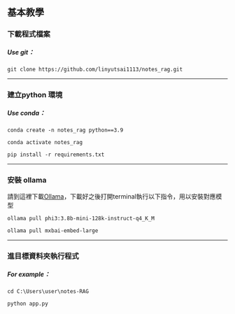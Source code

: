 ## 基本教學

### 下載程式檔案

##### Use git：

`git clone https://github.com/linyutsai1113/notes_rag.git`

---

### 建立python 環境

##### Use conda：

`conda create -n notes_rag python==3.9`

`conda activate notes_rag`

`pip install -r requirements.txt`

---



### 安裝 ollama

請到這裡下載[Ollama](https://www.ollama.com/)，下載好之後打開terminal執行以下指令，用以安裝對應模型

`ollama pull phi3:3.8b-mini-128k-instruct-q4_K_M`

`ollama pull mxbai-embed-large`

---



### 進目標資料夾執行程式

##### For example：

`cd C:\Users\user\notes-RAG`

`python app.py`
